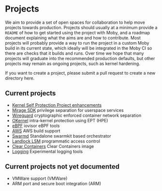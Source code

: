 # Projects

We aim to provide a set of open spaces for collaboration to help move projects towards production. Projects should usually
at a minimum provide a `README` of how to get started using the project with Moby, and a roadmap document explaining what
the aims are and how to contribute. Most projects will probably provide a way to run the project in a custom Moby build
in its current state, which ideally will be integrated in the Moby CI so there are checks that it builds and runs. Over
time we hope that many projects will graduate into the recommended production defaults, but other projects may remain as
ongoing projects, such as kernel hardening.

If you want to create a project, please submit a pull request to create a new directory here.

## Current projects
- [Kernel Self Protection Project enhancements](kspp/)
- [Mirage SDK](miragesdk/) privilege separation for userspace services
- [Wireguard](wireguard/) cryptographic enforced container network separation
- [OKernel](okernel/) intra-kernel protection using EPT (HPE)
- [eBPF](ebpf/) iovisor eBPF tools
- [AWS](aws/) AWS build support
- [Swarmd](swarmd) Standalone swarmkit based orchestrator
- [Landlock LSM](landlock/) programmatic access control
- [Clear Containers](clear-containers/) Clear Containers image
- [Logging](logging/) Experimental logging tools

## Current projects not yet documented
- VMWare support (VMWare)
- ARM port and secure boot integration (ARM)
